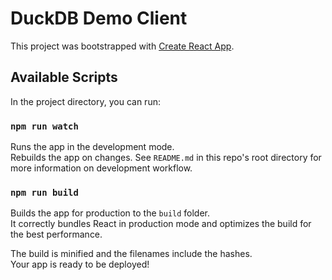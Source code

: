 # DuckDB Demo Client

This project was bootstrapped with [Create React App](https://github.com/facebook/create-react-app).

## Available Scripts

In the project directory, you can run:

### `npm run watch`

Runs the app in the development mode.\
Rebuilds the app on changes. See `README.md` in this repo's root directory for more information on development workflow.

### `npm run build`

Builds the app for production to the `build` folder.\
It correctly bundles React in production mode and optimizes the build for the best performance.

The build is minified and the filenames include the hashes.\
Your app is ready to be deployed!
